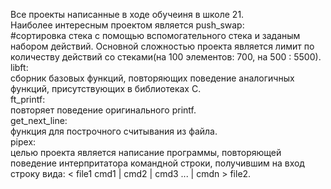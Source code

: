 Все проекты написанные в ходе обучеиня в школе 21.  
Наиболее интересным проектом является push_swap:  
#сортировка стека с помощью вспомогательного стека и заданым набором действий. Основной сложностью проекта является лимит по количеству действий со стеками(на 100 элементов: 700, на 500 : 5500).  
libft:  
    сборник базовых функций, повторяющих поведение аналогичных функций, присутствующих в библиотеках C.  
ft_printf:  
    повторяет поведение оригинального printf.  
get_next_line:  
    функция для построчного считывания из файла.  
pipex:  
    целью проекта является написание программы, повторяющей поведение интерпритатора командной строки, получившим на вход строку вида: < file1 cmd1 | cmd2 | cmd3 ... | cmdn > file2.  
